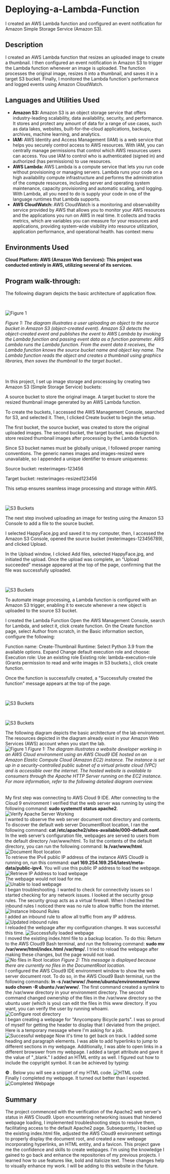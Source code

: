 # Deploying-a-Lambda-Function
I created an AWS Lambda function and configured an event notification for Amazon Simple Storage Service (Amazon S3).

 <h2>Description</h2> 
 I created an AWS Lambda function that resizes an uploaded image to create a thumbnail. I then configured an event notification in Amazon S3 to trigger the Lambda function whenever an image is uploaded. The function processes the original image, resizes it into a thumbnail, and saves it in a target S3 bucket. Finally, I monitored the Lambda function's performance and logged events using Amazon CloudWatch.<br /> 
 
 <h2>Languages and Utilities Used</h2> 
 
- <b> Amazon S3: </b> Amazon S3 is an object storage service that offers industry-leading scalability, data availability, security, and performance. It stores and protect any amount of data for a range of use cases, such as data lakes, websites, built-for-the-cloud applications, backups, archives, machine learning, and analytics.<br />
- <b> IAM: </b> AWS Identity and Access Management (IAM) is a web service that helps you securely control access to AWS resources. With IAM, you can centrally manage permissions that control which AWS resources users can access. You use IAM to control who is authenticated (signed in) and authorized (has permissions) to use resources.<br />
- <b> AWS Lambda: </b> AWS Lambda is a compute service that lets you run code without provisioning or managing servers. Lambda runs your code on a high availability compute infrastructure and performs the administration of the compute resources, including server and operating system maintenance, capacity provisioning and automatic scaling, and logging. With Lambda, all you need to do is supply your code in one of the language runtimes that Lambda supports.<br />
- <b> AWS CloudWatch: </b> AWS CloudWatch is a monitoring and observability service provided by AWS that allows you to monitor your AWS resources and the applications you run on AWS in real time. It collects and tracks metrics, which are variables you can measure for your resources and applications, providing system-wide visibility into resource utilization, application performance, and operational health.
has context menu 
 
 <h2>Environments Used </h2>
 
  <b>Cloud Platform:
  AWS (Amazon Web Services): This project was conducted entirely in AWS, utilizing several of its services. 
  </b> 
  <h2>Program walk-through:</h2> 
  
  <p align="center"> 
    
The following diagram depicts the basic architecture of application flow.
 
<br/>

![Figure 1](https://i.imgur.com/uBiG1UT.png)
 
<i>Figure 1: The diagram illustrates a user uploading an object to the source bucket in Amazon S3 (object-created event). Amazon S3 detects the object-created event and publishes the event to AWS Lambda by invoking the Lambda function and passing event data as a function parameter. AWS Lambda runs the Lambda function. From the event data it receives, the Lambda function knows the source bucket name and object key name. The Lambda function reads the object and creates a thumbnail using graphics libraries, then saves the thumbnail to the target bucket..</i>
<br />
<br />
<br />

In this project, I set up image storage and processing by creating two Amazon S3 (Simple Storage Service) buckets:

A source bucket to store the original image.
A target bucket to store the resized thumbnail image generated by an AWS Lambda function.

To create the buckets, I accessed the AWS Management Console, searched for S3, and selected it. Then, I clicked Create bucket to begin the setup.

The first bucket, the source bucket, was created to store the original uploaded images. The second bucket, the target bucket, was designed to store resized thumbnail images after processing by the Lambda function.

Since S3 bucket names must be globally unique, I followed proper naming conventions. The generic names images and images-resized were unavailable, so I appended a unique identifier to ensure uniqueness:

Source bucket: resterimages-123456

Target bucket: resterimages-resized123456

This setup ensures seamless image processing and storage within AWS.

<br/>

![S3 Buckets](https://i.imgur.com/RdlJDJs.png)

The next step involved uploading an image for testing using the Amazon S3 Console to add a file to the source bucket.

I selected HappyFace.jpg and saved it to my computer, then, I accessed the Amazon S3 Console, opened the source bucket (resterimages-123456789), and clicked Upload.

In the Upload window, I clicked Add files, selected HappyFace.jpg, and initiated the upload.  Once the upload was complete, an "Upload succeeded" message appeared at the top of the page, confirming that the file was successfully uploaded.

<br/>

![S3 Buckets](https://i.imgur.com/S1S2ftp.png)

To automate image processing, a Lambda function is configured with an Amazon S3 trigger, enabling it to execute whenever a new object is uploaded to the source S3 bucket.

I created the Lambda Function
Open the AWS Management Console, search for Lambda, and select it, click create function.
On the Create function page, select Author from scratch, in the Basic information section, configure the following:

Function name: Create-Thumbnail
Runtime: Select Python 3.9 from the available options.
Expand Change default execution role and choose:
Execution role: Use an existing role
Existing role: lambda-execution-role (Grants permission to read and write images in S3 buckets.), click create function.

Once the function is successfully created, a "Successfully created the function" message appears at the top of the page.

<br/>

![S3 Buckets](https://i.imgur.com/y4msl5c.png)

<br/>

![S3 Buckets](https://i.imgur.com/ho14x4N.png)


The following diagram depicts the basic architecture of the lab environment. The resources depicted in the diagram already exist in your Amazon Web Services (AWS) account when you start the lab. <br/> ![Figure 1](https://github.com/user-attachments/assets/a04afe38-bd83-4a8c-9480-0f03c0caffd5) <i>Figure 1: The diagram illustrates a website developer working in an AWS Cloud environment using an AWS Cloud9 IDE hosted on an Amazon Elastic Compute Cloud (Amazon EC2) instance. The instance is set up in a security-controlled public subnet of a virtual private cloud (VPC) and is accessible over the internet. The hosted website is available to consumers through the Apache HTTP Server running on the EC2 instance. For more information, refer to the following detailed diagram overview.</i> <br /> <br /> <br /> My first step was connecting to AWS Cloud 9 IDE. After connecting to the Cloud 9 environment I verified that the web server was running by using the following command: <b> sudo systemctl status apache2</b>. ![Verify Apache Server Working](https://github.com/user-attachments/assets/bbe078dc-6376-4ec1-b8ba-84799b14f32f) <br /> I wanted to observe the web server document root directory and contents. To discover the default web server DocumentRoot location, I ran the following command: <b> cat /etc/apache2/sites-available/000-default.conf</b>. In the web server’s configuration file, webpages are served to users from the default directory /var/www/html. To list the contents of the default directory, you can run the following command: <b> ls /var/www/html</b>. ![Document Root location](https://github.com/user-attachments/assets/22448fd9-25f4-4fc7-a62f-d047cca98a92) <br /> To retrieve the IPv4 public IP address of the instance AWS Cloud9 is running on, run this command: <b> curl 169.254.169.254/latest/meta-data/public-ipv4</b>. You will use this public IP address to load the webpage. ![Retrieve IP Address to load webpage](https://github.com/user-attachments/assets/81c30c1b-7eab-4a6d-a354-a4473d678f22) <br /> The webpage would not load for me. <br/> ![Unable to load webpage](https://github.com/user-attachments/assets/fc3791eb-6776-4385-bcfb-fe2fc6ef6105) <br /> I began troubleshooting. I wanted to check for connectivity issues so I started checking for any network issues. I looked at the security group rules. The security group acts as a virtual firewall. When I checked the inbound rules I noticed there was no rule to allow traffic from the internet. ![Instance Inbound Rules](https://github.com/user-attachments/assets/b47ef338-c2e4-45ba-91b6-75e97eb0e990) <br /> I added an inbound rule to allow all traffic from any IP address. ![Updated inbound rules](https://github.com/user-attachments/assets/0e8f4572-969a-4639-bbe2-6a8d6c3bc345) <br /> I reloaded the webpage after my configuration changes. It was successful this time. ![Successfully loaded webpage](https://github.com/user-attachments/assets/0947084f-eea7-4eee-939e-ad14f1f82cc2) <br /> I moved the existing index.html file to a backup location. To do this: Return to the AWS Cloud9 Bash terminal, and run the following command: <b> sudo mv /var/www/html/index.html /var/tmp/</b>. I tried to reload the webpage after making these changes, but the page would not load. ![No files in Root location](https://github.com/user-attachments/assets/92144ab3-8f4b-4fc0-a23a-547ecd74b64a) <i>Figure 2: This message is displayed because there are currently no files in the DocumentRoot location.</i> <br /> I configured the AWS Cloud9 IDE environment window to show the web server document root. To do so, in the AWS Cloud9 Bash terminal, run the following commands: <b> ln -s /var/www/ /home/ubuntu/environment/www sudo chown -R ubuntu /var/www/</b>. The first command created a symlink to the /var/www directory in your environment directory. The second command changed ownership of the files in the /var/www directory so the ubuntu user (which is you) can edit the files in this www directory. If you want, you can verify the user by running whoami. ![Configure root directory](https://github.com/user-attachments/assets/a2bd39a4-98ff-488f-807f-0b75c87e2a58) <br /> I began creating a <span zeum4c20="PR_1_0" data-ddnwab="PR_1_0" aria-invalid="grammar" class="Lm ng">webpage</span> for "Anycompany Bicycle parts". I was so proud of myself for getting the header to display that I deviated from the project. Here is a temporary message where I'm asking for a job. ![Successful webpage](https://github.com/user-attachments/assets/576b59f4-0434-4933-a737-fcd9fbcef71a) Now it's time to get back on track. I added some heading and paragraph elements. I was able to add hyperlinks to jump to different sections in my webpage. Additionally, I was able to open links in a different <span zeum4c20="PR_2_0" data-ddnwab="PR_2_0" aria-invalid="spelling" class="LI ng">browswer</span> from my webpage. I added a target attribute and gave it the value of "_blank." I added an HTML entity as well. I figured out how to include the copyright symbol. It can be achieved by typing: <b><p>&copy; </b>. Below you will see a snippet of my HTML code. ![HTML code](https://github.com/user-attachments/assets/be5b5706-5f3a-43f1-a119-17471606231e) <br /> Finally I completed my webpage. It turned out better than I expected. ![Completed Webpage](https://github.com/user-attachments/assets/de1a58fb-1875-431d-a32f-35b14e18a029) <br/> <h2>Summary</h2> The project commenced with the verification of the Apache2 web server's status in AWS Cloud9. Upon encountering networking issues that hindered webpage loading, I implemented troubleshooting steps to resolve them, facilitating access to the default Apache2 page. Subsequently, I backed up the existing index.html file, adjusted the AWS Cloud9 environment settings to properly display the document root, and created a new webpage incorporating hyperlinks, an HTML entity, and a favicon. This project gave me the confidence and skills to create webpages. I'm using the knowledge I gained to go back and enhance the repositories of my previous projects. I learned how to use features like, bold and italicize text. These changes help to visually enhance my work. I will be adding to this website in the future. <br /></div>
